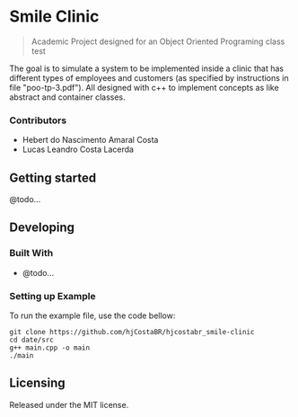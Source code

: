 # Smile Clinic
> Academic Project designed for an Object Oriented Programing class test

The goal is to simulate a system to be implemented inside a clinic that has different types of employees and customers (as specified by instructions in file "poo-tp-3.pdf"). All designed with c++ to implement concepts as like abstract and container classes.

### Contributors

* Hebert do Nascimento Amaral Costa
* Lucas Leandro Costa Lacerda

## Getting started

@todo...

## Developing

### Built With
 - @todo...

### Setting up Example

To run the example file, use the code bellow:

```shell
git clone https://github.com/hjCostaBR/hjcostabr_smile-clinic
cd date/src
g++ main.cpp -o main
./main
```

## Licensing

Released under the MIT license.